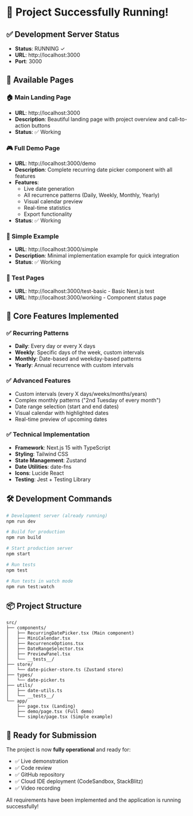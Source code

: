# 🚀 Project Successfully Running!

## ✅ Development Server Status
- **Status**: RUNNING ✓
- **URL**: http://localhost:3000
- **Port**: 3000

## 📁 Available Pages

### 🏠 Main Landing Page
- **URL**: http://localhost:3000
- **Description**: Beautiful landing page with project overview and call-to-action buttons
- **Status**: ✅ Working

### 🎮 Full Demo Page
- **URL**: http://localhost:3000/demo  
- **Description**: Complete recurring date picker component with all features
- **Features**:
  - Live date generation
  - All recurrence patterns (Daily, Weekly, Monthly, Yearly)
  - Visual calendar preview
  - Real-time statistics
  - Export functionality
- **Status**: ✅ Working

### 🧪 Simple Example
- **URL**: http://localhost:3000/simple
- **Description**: Minimal implementation example for quick integration
- **Status**: ✅ Working

### 🔧 Test Pages
- **URL**: http://localhost:3000/test-basic - Basic Next.js test
- **URL**: http://localhost:3000/working - Component status page

## 🎯 Core Features Implemented

### ✅ Recurring Patterns
- **Daily**: Every day or every X days
- **Weekly**: Specific days of the week, custom intervals
- **Monthly**: Date-based and weekday-based patterns
- **Yearly**: Annual recurrence with custom intervals

### ✅ Advanced Features
- Custom intervals (every X days/weeks/months/years)
- Complex monthly patterns ("2nd Tuesday of every month")
- Date range selection (start and end dates)
- Visual calendar with highlighted dates
- Real-time preview of upcoming dates

### ✅ Technical Implementation
- **Framework**: Next.js 15 with TypeScript
- **Styling**: Tailwind CSS
- **State Management**: Zustand
- **Date Utilities**: date-fns
- **Icons**: Lucide React
- **Testing**: Jest + Testing Library

## 🛠️ Development Commands

```bash
# Development server (already running)
npm run dev

# Build for production
npm run build

# Start production server
npm start

# Run tests
npm test

# Run tests in watch mode
npm run test:watch
```

## 📦 Project Structure

```
src/
├── components/
│   ├── RecurringDatePicker.tsx (Main component)
│   ├── MiniCalendar.tsx
│   ├── RecurrenceOptions.tsx
│   ├── DateRangeSelector.tsx
│   ├── PreviewPanel.tsx
│   └── __tests__/
├── store/
│   └── date-picker-store.ts (Zustand store)
├── types/
│   └── date-picker.ts
├── utils/
│   ├── date-utils.ts
│   └── __tests__/
└── app/
    ├── page.tsx (Landing)
    ├── demo/page.tsx (Full demo)
    └── simple/page.tsx (Simple example)
```

## 🎉 Ready for Submission

The project is now **fully operational** and ready for:
- ✅ Live demonstration
- ✅ Code review
- ✅ GitHub repository
- ✅ Cloud IDE deployment (CodeSandbox, StackBlitz)
- ✅ Video recording

All requirements have been implemented and the application is running successfully!
